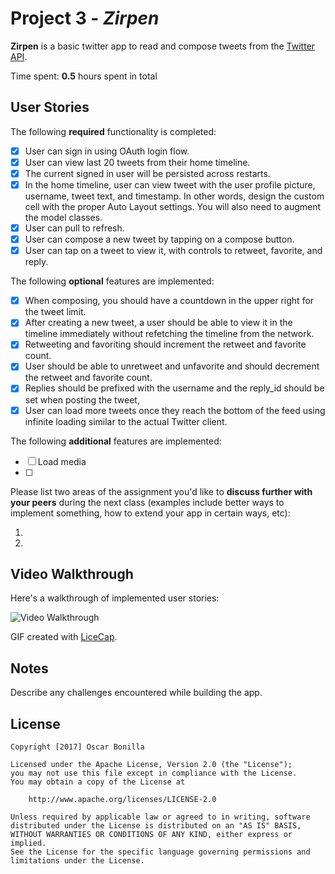 # Project 3 - *Zirpen*

**Zirpen** is a basic twitter app to read and compose tweets from the
[Twitter API](https://apps.twitter.com/).

Time spent: **0.5** hours spent in total

## User Stories

The following **required** functionality is completed:

- [x] User can sign in using OAuth login flow.
- [x] User can view last 20 tweets from their home timeline.
- [x] The current signed in user will be persisted across restarts.
- [x] In the home timeline, user can view tweet with the user profile
  picture, username, tweet text, and timestamp.  In other words,
  design the custom cell with the proper Auto Layout settings.  You
  will also need to augment the model classes.
- [x] User can pull to refresh.
- [x] User can compose a new tweet by tapping on a compose button.
- [x] User can tap on a tweet to view it, with controls to retweet,
  favorite, and reply.

The following **optional** features are implemented:

- [x] When composing, you should have a countdown in the upper right
  for the tweet limit.
- [x] After creating a new tweet, a user should be able to view it in
  the timeline immediately without refetching the timeline from the
  network.
- [x] Retweeting and favoriting should increment the retweet and
  favorite count.
- [x] User should be able to unretweet and unfavorite and should
  decrement the retweet and favorite count.
- [x] Replies should be prefixed with the username and the reply_id
  should be set when posting the tweet,
- [x] User can load more tweets once they reach the bottom of the feed
  using infinite loading similar to the actual Twitter client.

The following **additional** features are implemented:

- [ ] Load media
- [ ] 

Please list two areas of the assignment you'd like to **discuss
further with your peers** during the next class (examples include
better ways to implement something, how to extend your app in certain
ways, etc):

1.
2.

## Video Walkthrough

Here's a walkthrough of implemented user stories:

<img src='http://i.imgur.com/link/to/your/gif/file.gif' title='Video Walkthrough' width='' alt='Video Walkthrough' />

GIF created with [LiceCap](http://www.cockos.com/licecap/).

## Notes

Describe any challenges encountered while building the app.

## License

    Copyright [2017] Oscar Bonilla

    Licensed under the Apache License, Version 2.0 (the "License");
    you may not use this file except in compliance with the License.
    You may obtain a copy of the License at

        http://www.apache.org/licenses/LICENSE-2.0

    Unless required by applicable law or agreed to in writing, software
    distributed under the License is distributed on an "AS IS" BASIS,
    WITHOUT WARRANTIES OR CONDITIONS OF ANY KIND, either express or implied.
    See the License for the specific language governing permissions and
    limitations under the License.
